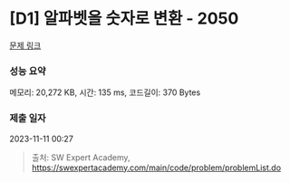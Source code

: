 # [D1] 알파벳을 숫자로 변환 - 2050 

[문제 링크](https://swexpertacademy.com/main/code/problem/problemDetail.do?contestProbId=AV5QLGxKAzQDFAUq) 

### 성능 요약

메모리: 20,272 KB, 시간: 135 ms, 코드길이: 370 Bytes

### 제출 일자

2023-11-11 00:27



> 출처: SW Expert Academy, https://swexpertacademy.com/main/code/problem/problemList.do
